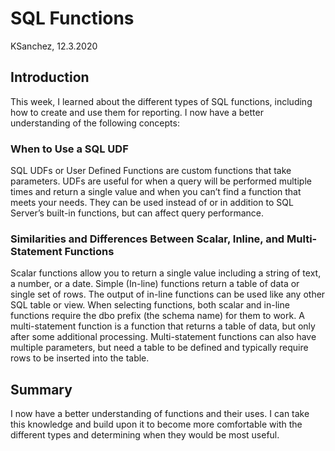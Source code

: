 # SQL Functions
KSanchez, 12.3.2020

## Introduction
This week, I learned about the different types of SQL functions, including how to create and use them for reporting. 
I now have a better understanding of the following concepts:

### When to Use a SQL UDF
SQL UDFs or User Defined Functions are custom functions that take parameters. 
UDFs are useful for when a query will be performed multiple times and return a single value and when you can’t find a function that meets your needs. 
They can be used instead of or in addition to SQL Server’s built-in functions, but can affect query performance.

### Similarities and Differences Between Scalar, Inline, and Multi-Statement Functions
Scalar functions allow you to return a single value including a string of text, a number, or a date. 
Simple (In-line) functions return a table of data or single set of rows. The output of in-line functions can be used like any other SQL table or view. 
When selecting functions, both scalar and in-line functions require the dbo prefix (the schema name) for them to work. 
A multi-statement function is a function that returns a table of data, but only after some additional processing. 
Multi-statement functions can also have multiple parameters, but need a table to be defined and typically require rows to be inserted into the table.

## Summary
I now have a better understanding of functions and their uses. 
I can take this knowledge and build upon it to become more comfortable with the different types and determining when they would be most useful.
